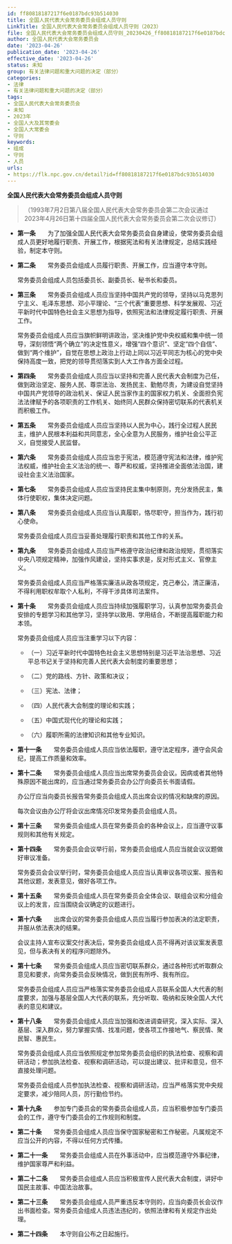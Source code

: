 ```yaml
---
id: ff80818187217f6e0187bdc93b514030
title: 全国人民代表大会常务委员会组成人员守则
LinkTitle: 全国人民代表大会常务委员会组成人员守则（2023）
file: 全国人民代表大会常务委员会组成人员守则_20230426_ff80818187217f6e0187bdc93b514030.docx
author: 全国人民代表大会常务委员会
date: '2023-04-26'
publication_date: '2023-04-26'
effective_date: '2023-04-26'
status: 未知
group: 有关法律问题和重大问题的决定（部分）
categories:
- 法律
- 有关法律问题和重大问题的决定（部分）
tags:
- 全国人民代表大会常务委员会
- 未知
- 2023年
- 全国人大及其常委会
- 全国人大常委会
- 守则
keywords:
- 组成
- 守则
- 人员
urls:
- https://flk.npc.gov.cn/detail?id=ff80818187217f6e0187bdc93b514030
---
```


**全国人民代表大会常务委员会组成人员守则**

> （1993年7月2日第八届全国人民代表大会常务委员会第二次会议通过 2023年4月26日第十四届全国人民代表大会常务委员会第二次会议修订）

- **第一条**　　为了加强全国人民代表大会常务委员会自身建设，使常务委员会组成人员更好地履行职责、开展工作，根据宪法和有关法律规定，总结实践经验，制定本守则。

- **第二条**　　常务委员会组成人员履行职责、开展工作，应当遵守本守则。

  常务委员会组成人员包括委员长、副委员长、秘书长和委员。

- **第三条**　　常务委员会组成人员应当坚持中国共产党的领导，坚持以马克思列宁主义、毛泽东思想、邓小平理论、“三个代表”重要思想、科学发展观、习近平新时代中国特色社会主义思想为指导，依照宪法和法律规定履行职责、开展工作。

  常务委员会组成人员应当旗帜鲜明讲政治，坚决维护党中央权威和集中统一领导，深刻领悟“两个确立”的决定性意义，增强“四个意识”、坚定“四个自信”、做到“两个维护”，自觉在思想上政治上行动上同以习近平同志为核心的党中央保持高度一致，把党的领导贯彻落实到人大工作各方面全过程。

- **第四条**　　常务委员会组成人员应当以坚持和完善人民代表大会制度为己任，做到政治坚定、服务人民、尊崇法治、发扬民主、勤勉尽责，为建设自觉坚持中国共产党领导的政治机关、保证人民当家作主的国家权力机关、全面担负宪法法律赋予的各项职责的工作机关、始终同人民群众保持密切联系的代表机关而积极工作。

- **第五条**　　常务委员会组成人员应当坚持以人民为中心，践行全过程人民民主，维护人民根本利益和共同意志，全心全意为人民服务，维护社会公平正义，自觉接受人民监督。

- **第六条**　　常务委员会组成人员应当忠于宪法，模范遵守宪法和法律，维护宪法权威，维护社会主义法治的统一、尊严和权威，坚持推进全面依法治国，建设社会主义法治国家。

- **第七条**　　常务委员会组成人员应当坚持民主集中制原则，充分发扬民主，集体行使职权，集体决定问题。

- **第八条**　　常务委员会组成人员应当认真履职，恪尽职守，担当作为，践行初心使命。

  常务委员会组成人员应当妥善处理履行职责和其他工作的关系。

- **第九条**　　常务委员会组成人员应当严格遵守政治纪律和政治规矩，贯彻落实中央八项规定精神，加强作风建设，坚持实事求是，反对形式主义、官僚主义。

  常务委员会组成人员应当严格落实廉洁从政各项规定，克己奉公，清正廉洁，不得利用职权牟取个人私利，不得干涉具体司法案件。

- **第十条**　　常务委员会组成人员应当持续加强履职学习，认真参加常务委员会安排的专题学习和其他学习，坚持学以致用、学用结合，不断提高履职能力和本领。

  常务委员会组成人员应当注重学习以下内容：

  - （一）习近平新时代中国特色社会主义思想特别是习近平法治思想、习近平总书记关于坚持和完善人民代表大会制度的重要思想；

  - （二）党的路线、方针、政策和决议；

  - （三）宪法、法律；

  - （四）人民代表大会制度的理论和实践；

  - （五）中国式现代化的理论和实践；

  - （六）履职所需的法律知识和其他专业知识。

- **第十一条**　　常务委员会组成人员应当依法履职，遵守法定程序，遵守会风会纪，提高工作质量和效率。

- **第十二条**　　常务委员会组成人员应当出席常务委员会会议。因病或者其他特殊原因不能出席的，应当通过常务委员会办公厅向委员长书面请假。

  办公厅应当向委员长报告常务委员会组成人员出席会议的情况和缺席的原因。

  每次会议由办公厅将会议出席情况印发常务委员会组成人员。

- **第十三条**　　常务委员会组成人员在常务委员会的各种会议上，应当遵守议事规则和其他有关规定。

- **第十四条**　　常务委员会会议举行前，常务委员会组成人员应当就会议议题做好审议准备。

  常务委员会会议举行时，常务委员会组成人员应当认真审议各项议案、报告和其他议题，发表意见，做好各项工作。

- **第十五条**　　常务委员会组成人员在常务委员会全体会议、联组会议和分组会议上的发言，应当围绕会议确定的议题进行。

- **第十六条**　　出席会议的常务委员会组成人员应当履行参加表决的法定职责，并服从依法表决的结果。

  会议主持人宣布议案交付表决后，常务委员会组成人员不得再对该议案发表意见，但与表决有关的程序问题除外。

- **第十七条**　　常务委员会组成人员应当密切联系群众，通过各种形式听取群众意见和要求，向常务委员会反映情况，做到民有所呼、我有所应。

  常务委员会组成人员应当严格落实常务委员会组成人员联系全国人大代表的制度要求，加强与基层全国人大代表的联系，充分听取、吸纳和反映全国人大代表的意见和建议。

- **第十八条**　　常务委员会组成人员应当加强和改进调查研究，深入实际、深入基层、深入群众，努力掌握实情、找准问题，使各项工作接地气、察民情、聚民智、惠民生。

  常务委员会组成人员应当依照规定参加常务委员会组织的执法检查、视察和调研活动；参加执法检查、视察和调研活动，可以提出建议、批评和意见，但不直接处理问题。

  常务委员会组成人员参加执法检查、视察和调研活动，应当严格落实党中央规定要求，减少陪同人员，厉行勤俭节约。

- **第十九条**　　参加专门委员会的常务委员会组成人员，应当积极参加专门委员会的工作，遵守专门委员会的工作规则和制度。

- **第二十条**　　常务委员会组成人员应当保守国家秘密和工作秘密。凡属规定不应当公开的内容，不得以任何方式传播。

- **第二十一条**　　常务委员会组成人员在外事活动中，应当模范遵守外事纪律，维护国家尊严和利益。

- **第二十二条**　　常务委员会组成人员应当积极宣传人民代表大会制度，讲好中国民主故事、中国法治故事。

- **第二十三条**　　常务委员会组成人员严重违反本守则的，应当向委员长会议作出书面检查。常务委员会组成人员违法违纪的，依照法律和有关规定作出处理。

- **第二十四条**　　本守则自公布之日起施行。
